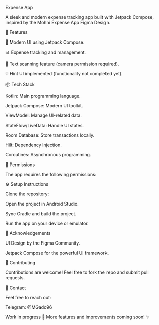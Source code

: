 Expense App

A sleek and modern expense tracking app built with Jetpack Compose, inspired by the Mohni Expense App Figma Design.

 

📱 Features

🚀 Modern UI using Jetpack Compose.

📊 Expense tracking and management.

📸 Text scanning feature (camera permission required).

💡 Hint UI implemented (functionality not completed yet).

📦 Tech Stack

Kotlin: Main programming language.

Jetpack Compose: Modern UI toolkit.

ViewModel: Manage UI-related data.

StateFlow/LiveData: Handle UI states.

Room Database: Store transactions locally.

Hilt: Dependency Injection.

Coroutines: Asynchronous programming.

📌 Permissions

The app requires the following permissions:

⚙ Setup Instructions

Clone the repository:

Open the project in Android Studio.

Sync Gradle and build the project.

Run the app on your device or emulator.

💬 Acknowledgements

UI Design by the Figma Community.

Jetpack Compose for the powerful UI framework.

🌟 Contributing

Contributions are welcome! Feel free to fork the repo and submit pull requests.

📧 Contact

Feel free to reach out:

Telegram: @MGado96

Work in progress 🚧 More features and improvements coming soon! ✨

